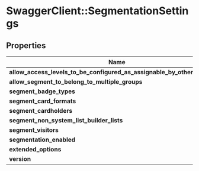 # SwaggerClient::SegmentationSettings

## Properties
Name | Type | Description | Notes
------------ | ------------- | ------------- | -------------
**allow_access_levels_to_be_configured_as_assignable_by_other_segments** | **BOOLEAN** |  | [optional] 
**allow_segment_to_belong_to_multiple_groups** | **BOOLEAN** |  | [optional] 
**segment_badge_types** | **BOOLEAN** |  | [optional] 
**segment_card_formats** | **BOOLEAN** |  | [optional] 
**segment_cardholders** | **BOOLEAN** |  | [optional] 
**segment_non_system_list_builder_lists** | **BOOLEAN** |  | [optional] 
**segment_visitors** | **BOOLEAN** |  | [optional] 
**segmentation_enabled** | **BOOLEAN** |  | [optional] 
**extended_options** | **Integer** |  | [optional] 
**version** | **String** |  | [optional] 

